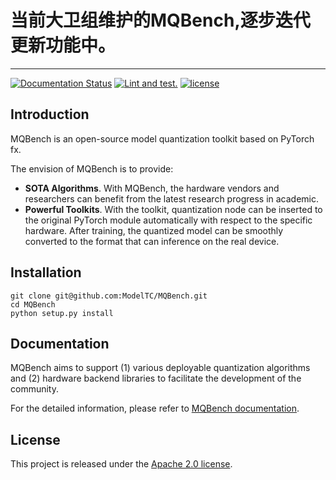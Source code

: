 # 当前大卫组维护的MQBench,逐步迭代更新功能中。
------------
[![Documentation Status](https://readthedocs.org/projects/mqbench/badge/?version=latest)](https://mqbench.readthedocs.io/en/latest/?badge=latest)
[![Lint and test.](https://github.com/ModelTC/MQBench/actions/workflows/python-package-conda.yml/badge.svg?branch=main)](https://github.com/ModelTC/MQBench/actions/workflows/python-package-conda.yml)
[![license](https://img.shields.io/github/license/ModelTC/MQBench)](https://github.com/ModelTC/MQBench/blob/main/LICENSE)

## Introduction

MQBench is an open-source model quantization toolkit based on PyTorch fx.

The envision of MQBench is to provide:

- **SOTA Algorithms**. With MQBench, the hardware vendors and researchers can benefit from the latest research progress in academic.
- **Powerful Toolkits**. With the toolkit, quantization node can be inserted to the original PyTorch module automatically with respect to the specific hardware. After training, the quantized model can be smoothly converted to the format that can inference on the real device.

## Installation

```shell
git clone git@github.com:ModelTC/MQBench.git
cd MQBench
python setup.py install
```

## Documentation

MQBench aims to support (1) various deployable quantization algorithms and (2) hardware backend libraries to facilitate the development of the community.

For the detailed information, please refer to [MQBench documentation](https://mqbench.readthedocs.io/en/latest/).

## License
This project is released under the [Apache 2.0 license](LICENSE).
